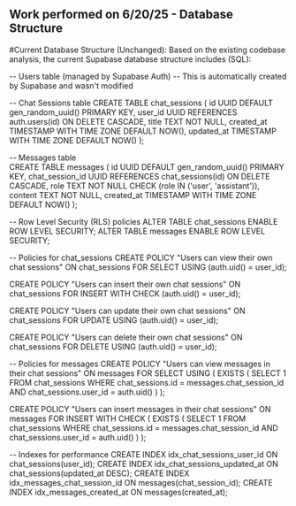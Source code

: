 ## Work performed on 6/20/25 - Database Structure
#Current Database Structure (Unchanged):
Based on the existing codebase analysis, the current Supabase database structure includes (SQL):

-- Users table (managed by Supabase Auth)
-- This is automatically created by Supabase and wasn't modified

-- Chat Sessions table
CREATE TABLE chat_sessions (
    id UUID DEFAULT gen_random_uuid() PRIMARY KEY,
    user_id UUID REFERENCES auth.users(id) ON DELETE CASCADE,
    title TEXT NOT NULL,
    created_at TIMESTAMP WITH TIME ZONE DEFAULT NOW(),
    updated_at TIMESTAMP WITH TIME ZONE DEFAULT NOW()
);

-- Messages table  
CREATE TABLE messages (
    id UUID DEFAULT gen_random_uuid() PRIMARY KEY,
    chat_session_id UUID REFERENCES chat_sessions(id) ON DELETE CASCADE,
    role TEXT NOT NULL CHECK (role IN ('user', 'assistant')),
    content TEXT NOT NULL,
    created_at TIMESTAMP WITH TIME ZONE DEFAULT NOW()
);

-- Row Level Security (RLS) policies
ALTER TABLE chat_sessions ENABLE ROW LEVEL SECURITY;
ALTER TABLE messages ENABLE ROW LEVEL SECURITY;

-- Policies for chat_sessions
CREATE POLICY "Users can view their own chat sessions" ON chat_sessions
    FOR SELECT USING (auth.uid() = user_id);

CREATE POLICY "Users can insert their own chat sessions" ON chat_sessions
    FOR INSERT WITH CHECK (auth.uid() = user_id);

CREATE POLICY "Users can update their own chat sessions" ON chat_sessions
    FOR UPDATE USING (auth.uid() = user_id);

CREATE POLICY "Users can delete their own chat sessions" ON chat_sessions
    FOR DELETE USING (auth.uid() = user_id);

-- Policies for messages
CREATE POLICY "Users can view messages in their chat sessions" ON messages
    FOR SELECT USING (
        EXISTS (
            SELECT 1 FROM chat_sessions 
            WHERE chat_sessions.id = messages.chat_session_id 
            AND chat_sessions.user_id = auth.uid()
        )
    );

CREATE POLICY "Users can insert messages in their chat sessions" ON messages
    FOR INSERT WITH CHECK (
        EXISTS (
            SELECT 1 FROM chat_sessions 
            WHERE chat_sessions.id = messages.chat_session_id 
            AND chat_sessions.user_id = auth.uid()
        )
    );

-- Indexes for performance
CREATE INDEX idx_chat_sessions_user_id ON chat_sessions(user_id);
CREATE INDEX idx_chat_sessions_updated_at ON chat_sessions(updated_at DESC);
CREATE INDEX idx_messages_chat_session_id ON messages(chat_session_id);
CREATE INDEX idx_messages_created_at ON messages(created_at);